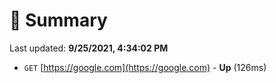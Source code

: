 # 📖 Summary
Last updated: **9/25/2021, 4:34:02 PM**

- `GET` [https://google.com](https://google.com) - **Up** (126ms)
